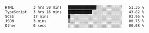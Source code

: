<!--START_SECTION:waka-->

```txt
HTML         3 hrs 50 mins   █████████████░░░░░░░░░░░░   51.36 %
TypeScript   3 hrs 16 mins   ███████████░░░░░░░░░░░░░░   43.82 %
SCSS         17 mins         █░░░░░░░░░░░░░░░░░░░░░░░░   03.96 %
JSON         3 mins          ▒░░░░░░░░░░░░░░░░░░░░░░░░   00.75 %
Other        0 secs          ░░░░░░░░░░░░░░░░░░░░░░░░░   00.08 %
```

<!--END_SECTION:waka-->
